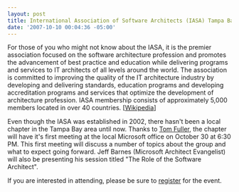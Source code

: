 ```yaml
---
layout: post
title: International Association of Software Architects (IASA) Tampa Bay Chapter
date: '2007-10-10 00:04:36 -05:00'
---
```


For those of you who might not know about the IASA, it is the premier association focused on the software architecture profession and promotes the advancement of best practice and education while delivering programs and services to IT architects of all levels around the world. The association is committed to improving the quality of the IT architecture industry by developing and delivering standards, education programs and developing accreditation programs and services that optimize the development of architecture profession. IASA membership consists of approximately 5,000 members located in over 40 countries. [[Wikipedia](http://en.wikipedia.org/wiki/International_Association_of_Software_Architects)]

Even though the IASA was established in 2002, there hasn't been a local chapter in the Tampa Bay area until now. Thanks to [Tom Fuller](http://soapitstop.com/), the chapter will have it's first meeting at the local Microsoft office on October 30 at 6:30 PM. This first meeting will discuss a number of topics about the group and what to expect going forward. Jeff Barnes (Microsoft Architect Evangelist) will also be presenting his session titled "The Role of the Software Architect".

If you are interested in attending, please be sure to [register](https://www.clicktoattend.com/invitation.aspx?code=121438) for the event.
